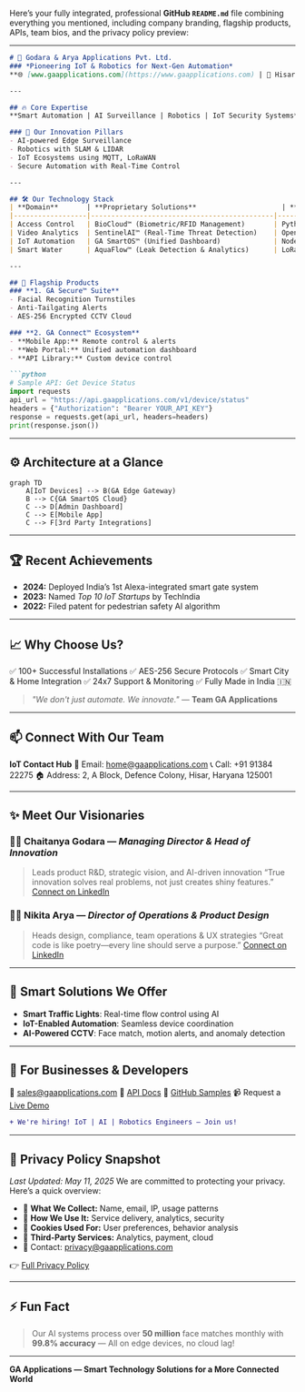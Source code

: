 Here’s your fully integrated, professional **GitHub `README.md`** file combining everything you mentioned, including company branding, flagship products, APIs, team bios, and the privacy policy preview:

---

````markdown
# 🚀 Godara & Arya Applications Pvt. Ltd.  
### *Pioneering IoT & Robotics for Next-Gen Automation*  
**🌐 [www.gaapplications.com](https://www.gaapplications.com) | 📍 Hisar, India 

---

## 🔥 Core Expertise  
**Smart Automation | AI Surveillance | Robotics | IoT Security Systems**

### 🧠 Our Innovation Pillars  
- AI-powered Edge Surveillance  
- Robotics with SLAM & LIDAR  
- IoT Ecosystems using MQTT, LoRaWAN  
- Secure Automation with Real-Time Control

---

## 🛠️ Our Technology Stack  
| **Domain**       | **Proprietary Solutions**                     | **Tech Used**                |
|------------------|---------------------------------------------|-----------------------------|
| Access Control   | BioCloud™ (Biometric/RFID Management)       | Python, TensorFlow, Edge AI |
| Video Analytics  | SentinelAI™ (Real-Time Threat Detection)    | OpenCV, YOLO, NVIDIA Jetson |
| IoT Automation   | GA SmartOS™ (Unified Dashboard)             | Node-RED, MQTT, AWS IoT     |
| Smart Water      | AquaFlow™ (Leak Detection & Analytics)      | LoRaWAN, Predictive ML      |

---

## 🌟 Flagship Products  
### **1. GA Secure™ Suite**
- Facial Recognition Turnstiles  
- Anti-Tailgating Alerts  
- AES-256 Encrypted CCTV Cloud  

### **2. GA Connect™ Ecosystem**
- **Mobile App:** Remote control & alerts  
- **Web Portal:** Unified automation dashboard  
- **API Library:** Custom device control

```python
# Sample API: Get Device Status
import requests
api_url = "https://api.gaapplications.com/v1/device/status"
headers = {"Authorization": "Bearer YOUR_API_KEY"}
response = requests.get(api_url, headers=headers)
print(response.json())
````

---

## ⚙️ Architecture at a Glance

```mermaid
graph TD
    A[IoT Devices] --> B(GA Edge Gateway)
    B --> C{GA SmartOS Cloud}
    C --> D[Admin Dashboard]
    C --> E[Mobile App]
    C --> F[3rd Party Integrations]
```

---

## 🏆 Recent Achievements

* **2024:** Deployed India’s 1st Alexa-integrated smart gate system
* **2023:** Named *Top 10 IoT Startups* by TechIndia
* **2022:** Filed patent for pedestrian safety AI algorithm

---

## 📈 Why Choose Us?

✅ 100+ Successful Installations
✅ AES-256 Secure Protocols
✅ Smart City & Home Integration
✅ 24x7 Support & Monitoring
✅ Fully Made in India 🇮🇳

> *"We don't just automate. We innovate."* — **Team GA Applications**

---

## 📫 Connect With Our Team

**IoT Contact Hub**
📧 Email: [home@gaapplications.com](mailto:home@gaapplications.com)
📞 Call: +91 91384 22275
🏠 Address: 2, A Block, Defence Colony, Hisar, Haryana 125001

---

## ✨ Meet Our Visionaries

### 👨‍💼 Chaitanya Godara — *Managing Director & Head of Innovation*

> Leads product R\&D, strategic vision, and AI-driven innovation
> “True innovation solves real problems, not just creates shiny features.”
> [Connect on LinkedIn](#)

### 👩‍💼 Nikita Arya — *Director of Operations & Product Design*

> Heads design, compliance, team operations & UX strategies
> “Great code is like poetry—every line should serve a purpose.”
> [Connect on LinkedIn](#)

---

## 🧠 Smart Solutions We Offer

* **Smart Traffic Lights**: Real-time flow control using AI
* **IoT-Enabled Automation**: Seamless device coordination
* **AI-Powered CCTV**: Face match, motion alerts, and anomaly detection

---

## 💼 For Businesses & Developers

📧 [sales@gaapplications.com](mailto:sales@gaapplications.com)
🔗 [API Docs](https://docs.gaapplications.com)
📁 [GitHub Samples](https://github.com/gaapplications)
📹 Request a [Live Demo](#)

```diff
+ We're hiring! IoT | AI | Robotics Engineers — Join us!
```

---

## 🔐 Privacy Policy Snapshot

*Last Updated: May 11, 2025*
We are committed to protecting your privacy. Here’s a quick overview:

* 🔎 **What We Collect:** Name, email, IP, usage patterns
* 🧠 **How We Use It:** Service delivery, analytics, security
* 🍪 **Cookies Used For:** User preferences, behavior analysis
* 🧰 **Third-Party Services:** Analytics, payment, cloud
* 📧 Contact: [privacy@gaapplications.com](mailto:privacy@gaapplications.com)

👉 [Full Privacy Policy](https://www.gaapplications.com/privacy-policy)

---

## ⚡ Fun Fact

> Our AI systems process over **50 million** face matches monthly with **99.8% accuracy** — All on edge devices, no cloud lag!

---

**GA Applications — Smart Technology Solutions for a More Connected World**

